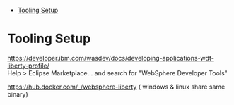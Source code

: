 <!-- TOC -->

- [Tooling Setup](#tooling-setup)

<!-- /TOC -->

# Tooling Setup
https://developer.ibm.com/wasdev/docs/developing-applications-wdt-liberty-profile/  
Help > Eclipse Marketplace… and search for "WebSphere Developer Tools"

https://hub.docker.com/_/websphere-liberty ( windows & linux share same binary)